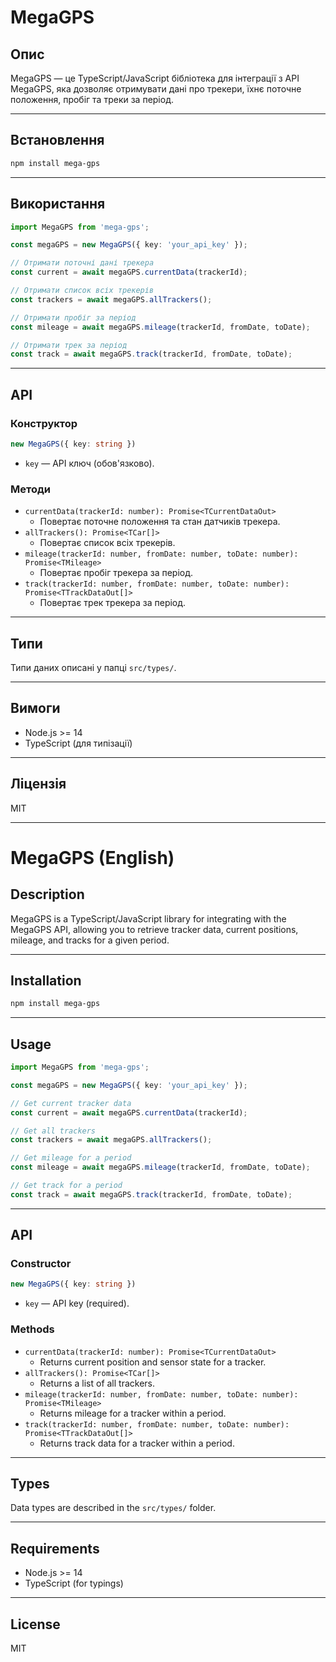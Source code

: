 # MegaGPS

## Опис

MegaGPS — це TypeScript/JavaScript бібліотека для інтеграції з API MegaGPS, яка дозволяє отримувати дані про трекери, їхнє поточне положення, пробіг та треки за період.

---

## Встановлення

```bash
npm install mega-gps
```

---

## Використання

```typescript
import MegaGPS from 'mega-gps';

const megaGPS = new MegaGPS({ key: 'your_api_key' });

// Отримати поточні дані трекера
const current = await megaGPS.currentData(trackerId);

// Отримати список всіх трекерів
const trackers = await megaGPS.allTrackers();

// Отримати пробіг за період
const mileage = await megaGPS.mileage(trackerId, fromDate, toDate);

// Отримати трек за період
const track = await megaGPS.track(trackerId, fromDate, toDate);
```

---

## API

### Конструктор

```typescript
new MegaGPS({ key: string })
```
- `key` — API ключ (обов'язково).

### Методи

- `currentData(trackerId: number): Promise<TCurrentDataOut>`
    - Повертає поточне положення та стан датчиків трекера.
- `allTrackers(): Promise<TCar[]>`
    - Повертає список всіх трекерів.
- `mileage(trackerId: number, fromDate: number, toDate: number): Promise<TMileage>`
    - Повертає пробіг трекера за період.
- `track(trackerId: number, fromDate: number, toDate: number): Promise<TTrackDataOut[]>`
    - Повертає трек трекера за період.

---

## Типи

Типи даних описані у папці `src/types/`.

---

## Вимоги

- Node.js >= 14
- TypeScript (для типізації)

---

## Ліцензія

MIT

---

# MegaGPS (English)

## Description

MegaGPS is a TypeScript/JavaScript library for integrating with the MegaGPS API, allowing you to retrieve tracker data, current positions, mileage, and tracks for a given period.

---

## Installation

```bash
npm install mega-gps
```

---

## Usage

```typescript
import MegaGPS from 'mega-gps';

const megaGPS = new MegaGPS({ key: 'your_api_key' });

// Get current tracker data
const current = await megaGPS.currentData(trackerId);

// Get all trackers
const trackers = await megaGPS.allTrackers();

// Get mileage for a period
const mileage = await megaGPS.mileage(trackerId, fromDate, toDate);

// Get track for a period
const track = await megaGPS.track(trackerId, fromDate, toDate);
```

---

## API

### Constructor

```typescript
new MegaGPS({ key: string })
```
- `key` — API key (required).

### Methods

- `currentData(trackerId: number): Promise<TCurrentDataOut>`
    - Returns current position and sensor state for a tracker.
- `allTrackers(): Promise<TCar[]>`
    - Returns a list of all trackers.
- `mileage(trackerId: number, fromDate: number, toDate: number): Promise<TMileage>`
    - Returns mileage for a tracker within a period.
- `track(trackerId: number, fromDate: number, toDate: number): Promise<TTrackDataOut[]>`
    - Returns track data for a tracker within a period.

---

## Types

Data types are described in the `src/types/` folder.

---

## Requirements

- Node.js >= 14
- TypeScript (for typings)

---

## License

MIT

